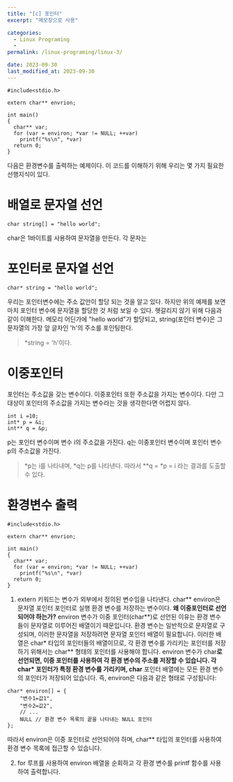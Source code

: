 ```yaml
---
title: "[c] 포인터"
excerpt: "메모장으로 사용"

categories:
  - Linux Programing
  - 
permalink: /linux-programing/linux-3/

date: 2023-09-30
last_modified_at: 2023-09-30
---
```


```
#include<stdio.h>

extern char** envrion;

int main()
{
  char** var;
  for (var = environ; *var != NULL; ++var)
    printf("%s\n", *var)
  return 0;
}
```
다음은 환경변수를 출력하는 예제이다.
이 코드를 이해하기 위해 우리는 몇 가지 필요한 선행지식이 있다.

# 배열로 문자열 선언
```
char string[] = "hello world";
```
char은 1바이트를 사용하여 문자열을 만든다. 각 문자는 

# 포인터로 문자열 선언 
```
char* string = "hello world";
```
우리는 포인터변수에는 주소 값만이 할당 되는 것을 알고 있다. 
하지만 위의 예제를 보면 마치 포인터 변수에 문자열을 할당한 것 처럼 보일 수 있다.
헷갈리지 않기 위해 다음과 같이 이해한다.
메모리 어딘가에 "hello world"가 할당되고, string(포인터 변수)은 그 문자열의 가장 앞 글자인 'h'의 주소를 포인팅한다.
> *string = 'h'이다.

# 이중포인터
포인터는 주소값을 갖는 변수이다. 이중포인터 또한 주소값을 가지는 변수이다.
다만 그 대상이 포인터의 주소값을 가지는 변수라는 것을 생각한다면 어렵지 않다.
```
int i =10;
int* p = &i;
int** q = &p;
```
p는 포인터 변수이며 변수 i의 주소값을 가진다.
q는 이중포인터 변수이며 포인터 변수 p의 주소값을 가진다.
> *p는 i를 나타내며, *q는 p를 나타낸다.
> 따라서 **q = *p = i 라는 결과를 도출할 수 있다.

# 환경변수 출력

```
#include<stdio.h>

extern char** envrion;

int main()
{
  char** var;
  for (var = environ; *var != NULL; ++var)
    printf("%s\n", *var)
  return 0;
}
```

1. extern 키워드는 변수가 외부에서 정의된 변수임을 나타낸다. char** environ은 문자열 포인터 포인터로 실행 환경 변수를 저장하는 변수이다.
**왜 이중포인터로 선언되어야 하는가?**
environ 변수가 이중 포인터(char**)로 선언된 이유는 환경 변수들이 문자열로 이루어진 배열이기 때문입니다.
환경 변수는 일반적으로 문자열로 구성되며, 이러한 문자열을 저장하려면 문자열 포인터 배열이 필요합니다. 이러한 배열은 char* 타입의 포인터들의 배열이므로, 각 환경 변수를 가리키는 포인터를 저장하기 위해서는 char** 형태의 포인터를 사용해야 합니다.
environ 변수가 char**로 선언되면, 이중 포인터를 사용하여 각 환경 변수의 주소를 저장할 수 있습니다. 각 char* 포인터가 특정 환경 변수를 가리키며, char** 포인터 배열에는 모든 환경 변수의 포인터가 저장되어 있습니다.
즉, environ은 다음과 같은 형태로 구성됩니다:
```
char* environ[] = {
    "변수1=값1",
    "변수2=값2",
    // ...
    NULL // 환경 변수 목록의 끝을 나타내는 NULL 포인터
};
```
따라서 environ은 이중 포인터로 선언되어야 하며, char** 타입의 포인터를 사용하여 환경 변수 목록에 접근할 수 있습니다.

2. for 루프를 사용하여 environ 배열을 순회하고 각 환경 변수를 printf 함수를 사용하여 출력합니다.
